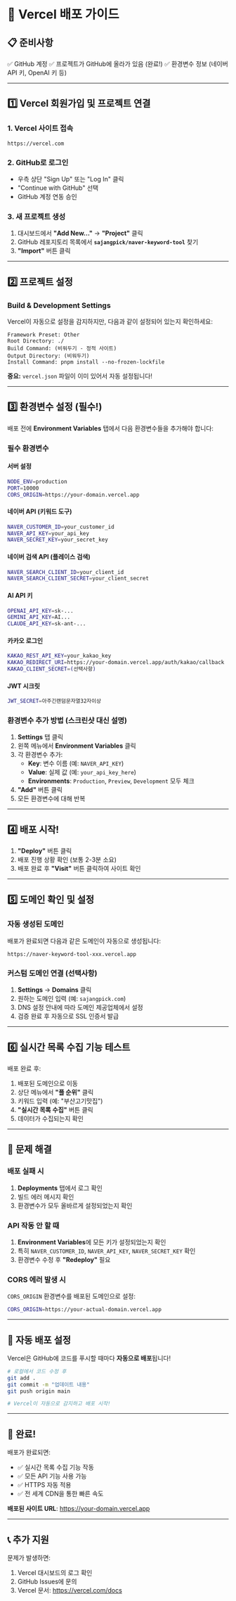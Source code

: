 # 🚀 Vercel 배포 가이드

## 📋 준비사항

✅ GitHub 계정
✅ 프로젝트가 GitHub에 올라가 있음 (완료!)
✅ 환경변수 정보 (네이버 API 키, OpenAI 키 등)

---

## 1️⃣ Vercel 회원가입 및 프로젝트 연결

### 1. Vercel 사이트 접속
```
https://vercel.com
```

### 2. GitHub로 로그인
- 우측 상단 "Sign Up" 또는 "Log In" 클릭
- "Continue with GitHub" 선택
- GitHub 계정 연동 승인

### 3. 새 프로젝트 생성
1. 대시보드에서 **"Add New..."** → **"Project"** 클릭
2. GitHub 레포지토리 목록에서 **`sajangpick/naver-keyword-tool`** 찾기
3. **"Import"** 버튼 클릭

---

## 2️⃣ 프로젝트 설정

### Build & Development Settings

Vercel이 자동으로 설정을 감지하지만, 다음과 같이 설정되어 있는지 확인하세요:

```
Framework Preset: Other
Root Directory: ./
Build Command: (비워두기 - 정적 사이트)
Output Directory: (비워두기)
Install Command: pnpm install --no-frozen-lockfile
```

**중요:** `vercel.json` 파일이 이미 있어서 자동 설정됩니다!

---

## 3️⃣ 환경변수 설정 (필수!)

배포 전에 **Environment Variables** 탭에서 다음 환경변수들을 추가해야 합니다:

### 필수 환경변수

#### 서버 설정
```bash
NODE_ENV=production
PORT=10000
CORS_ORIGIN=https://your-domain.vercel.app
```

#### 네이버 API (키워드 도구)
```bash
NAVER_CUSTOMER_ID=your_customer_id
NAVER_API_KEY=your_api_key
NAVER_SECRET_KEY=your_secret_key
```

#### 네이버 검색 API (플레이스 검색)
```bash
NAVER_SEARCH_CLIENT_ID=your_client_id
NAVER_SEARCH_CLIENT_SECRET=your_client_secret
```

#### AI API 키
```bash
OPENAI_API_KEY=sk-...
GEMINI_API_KEY=AI...
CLAUDE_API_KEY=sk-ant-...
```

#### 카카오 로그인
```bash
KAKAO_REST_API_KEY=your_kakao_key
KAKAO_REDIRECT_URI=https://your-domain.vercel.app/auth/kakao/callback
KAKAO_CLIENT_SECRET=(선택사항)
```

#### JWT 시크릿
```bash
JWT_SECRET=아주긴랜덤문자열32자이상
```

### 환경변수 추가 방법 (스크린샷 대신 설명)

1. **Settings** 탭 클릭
2. 왼쪽 메뉴에서 **Environment Variables** 클릭
3. 각 환경변수 추가:
   - **Key**: 변수 이름 (예: `NAVER_API_KEY`)
   - **Value**: 실제 값 (예: `your_api_key_here`)
   - **Environments**: `Production`, `Preview`, `Development` 모두 체크
4. **"Add"** 버튼 클릭
5. 모든 환경변수에 대해 반복

---

## 4️⃣ 배포 시작!

1. **"Deploy"** 버튼 클릭
2. 배포 진행 상황 확인 (보통 2-3분 소요)
3. 배포 완료 후 **"Visit"** 버튼 클릭하여 사이트 확인

---

## 5️⃣ 도메인 확인 및 설정

### 자동 생성된 도메인
배포가 완료되면 다음과 같은 도메인이 자동으로 생성됩니다:
```
https://naver-keyword-tool-xxx.vercel.app
```

### 커스텀 도메인 연결 (선택사항)

1. **Settings** → **Domains** 클릭
2. 원하는 도메인 입력 (예: `sajangpick.com`)
3. DNS 설정 안내에 따라 도메인 제공업체에서 설정
4. 검증 완료 후 자동으로 SSL 인증서 발급

---

## 6️⃣ 실시간 목록 수집 기능 테스트

배포 완료 후:

1. 배포된 도메인으로 이동
2. 상단 메뉴에서 **"플 순위"** 클릭
3. 키워드 입력 (예: "부산고기맛집")
4. **"실시간 목록 수집"** 버튼 클릭
5. 데이터가 수집되는지 확인

---

## 🔧 문제 해결

### 배포 실패 시

1. **Deployments** 탭에서 로그 확인
2. 빌드 에러 메시지 확인
3. 환경변수가 모두 올바르게 설정되었는지 확인

### API 작동 안 할 때

1. **Environment Variables**에 모든 키가 설정되었는지 확인
2. 특히 `NAVER_CUSTOMER_ID`, `NAVER_API_KEY`, `NAVER_SECRET_KEY` 확인
3. 환경변수 수정 후 **"Redeploy"** 필요

### CORS 에러 발생 시

`CORS_ORIGIN` 환경변수를 배포된 도메인으로 설정:
```bash
CORS_ORIGIN=https://your-actual-domain.vercel.app
```

---

## 📱 자동 배포 설정

Vercel은 GitHub에 코드를 푸시할 때마다 **자동으로 배포**됩니다!

```bash
# 로컬에서 코드 수정 후
git add .
git commit -m "업데이트 내용"
git push origin main

# Vercel이 자동으로 감지하고 배포 시작!
```

---

## 🎉 완료!

배포가 완료되면:
- ✅ 실시간 목록 수집 기능 작동
- ✅ 모든 API 기능 사용 가능
- ✅ HTTPS 자동 적용
- ✅ 전 세계 CDN을 통한 빠른 속도

**배포된 사이트 URL**: https://your-domain.vercel.app

---

## 📞 추가 지원

문제가 발생하면:
1. Vercel 대시보드의 로그 확인
2. GitHub Issues에 문의
3. Vercel 문서: https://vercel.com/docs


